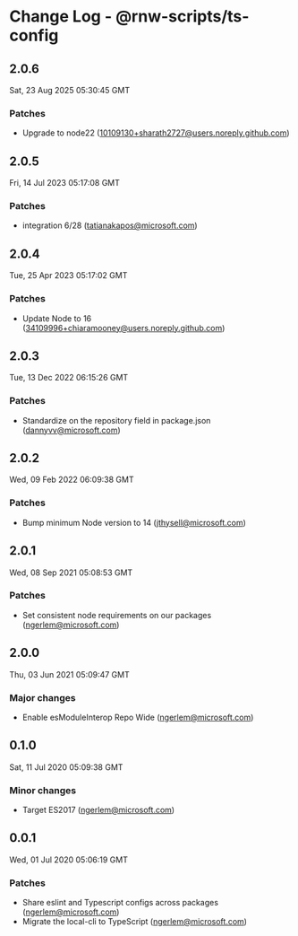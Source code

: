 # Change Log - @rnw-scripts/ts-config

<!-- This log was last generated on Sat, 23 Aug 2025 05:30:45 GMT and should not be manually modified. -->

<!-- Start content -->

## 2.0.6

Sat, 23 Aug 2025 05:30:45 GMT

### Patches

- Upgrade to node22 (10109130+sharath2727@users.noreply.github.com)

## 2.0.5

Fri, 14 Jul 2023 05:17:08 GMT

### Patches

- integration 6/28 (tatianakapos@microsoft.com)

## 2.0.4

Tue, 25 Apr 2023 05:17:02 GMT

### Patches

- Update Node to 16 (34109996+chiaramooney@users.noreply.github.com)

## 2.0.3

Tue, 13 Dec 2022 06:15:26 GMT

### Patches

- Standardize on the repository field in package.json (dannyvv@microsoft.com)

## 2.0.2

Wed, 09 Feb 2022 06:09:38 GMT

### Patches

- Bump minimum Node version to 14 (jthysell@microsoft.com)

## 2.0.1

Wed, 08 Sep 2021 05:08:53 GMT

### Patches

- Set consistent node requirements on our packages (ngerlem@microsoft.com)

## 2.0.0

Thu, 03 Jun 2021 05:09:47 GMT

### Major changes

- Enable esModuleInterop Repo Wide (ngerlem@microsoft.com)

## 0.1.0

Sat, 11 Jul 2020 05:09:38 GMT

### Minor changes

- Target ES2017 (ngerlem@microsoft.com)

## 0.0.1

Wed, 01 Jul 2020 05:06:19 GMT

### Patches

- Share eslint and Typescript configs across packages (ngerlem@microsoft.com)
- Migrate the local-cli to TypeScript (ngerlem@microsoft.com)
